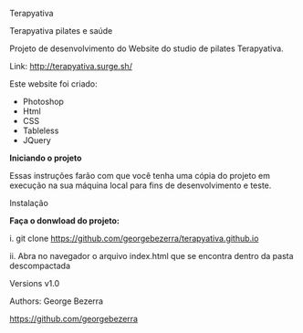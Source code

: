 Terapyativa


Terapyativa pilates e saúde

Projeto de desenvolvimento do Website do studio de pilates Terapyativa.

Link: http://terapyativa.surge.sh/

Este website foi criado:

* Photoshop
* Html
* CSS
* Tableless
* JQuery


**Iniciando o projeto**


Essas instruções farão com que você tenha uma cópia do projeto em execução na sua máquina local para fins de desenvolvimento e teste.

Instalação


**Faça o donwload do projeto:**

i. git clone https://github.com/georgebezerra/terapyativa.github.io

ii. Abra no navegador o arquivo index.html que se encontra dentro da pasta descompactada

Versions v1.0

Authors: George Bezerra

https://github.com/georgebezerra
